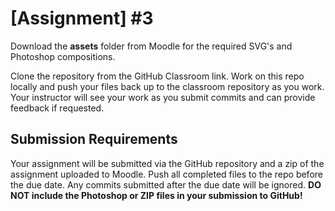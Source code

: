 # [Assignment] #3
Download the **assets** folder from Moodle for the required SVG's and Photoshop compositions.

Clone the repository from the GitHub Classroom link. Work on this repo locally and push your files back up to the classroom repository as you work. Your instructor will see your work as you submit commits and can provide feedback if requested.

## Submission Requirements
Your assignment will be submitted via the GitHub repository and a zip of the assignment uploaded to Moodle. Push all completed files to the repo before the due date. Any commits submitted after the due date will be ignored. **DO NOT include the Photoshop or ZIP files in your submission to GitHub!**